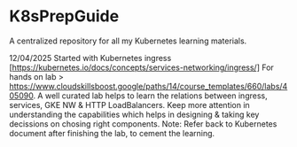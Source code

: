 # K8sPrepGuide
A centralized repository for all my Kubernetes learning materials.

12/04/2025
Started with Kubernetes ingress [https://kubernetes.io/docs/concepts/services-networking/ingress/]
For hands on lab > https://www.cloudskillsboost.google/paths/14/course_templates/660/labs/405090.
A well curated lab helps to learn the relations between ingress, services, GKE NW & HTTP LoadBalancers. Keep more attention in understanding the capabilities which helps in designing & taking key decissions on chosing right components.
Note: Refer back to Kubernetes document after finishing the lab, to cement the learning.

